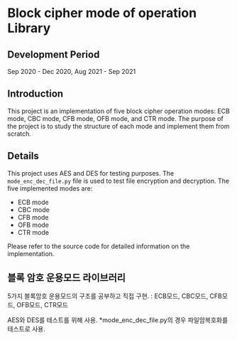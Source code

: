 # Block cipher mode of operation Library

## Development Period
Sep 2020 - Dec 2020, Aug 2021 - Sep 2021

## Introduction

This project is an implementation of five block cipher operation modes: ECB mode, CBC mode, CFB mode, OFB mode, and CTR mode. The purpose of the project is to study the structure of each mode and implement them from scratch.

## Details

This project uses AES and DES for testing purposes. The `mode_enc_dec_file.py` file is used to test file encryption and decryption. The five implemented modes are:

- ECB mode
- CBC mode
- CFB mode
- OFB mode
- CTR mode

Please refer to the source code for detailed information on the implementation.

## 블록 암호 운용모드 라이브러리

5가지 블록암호 운용모드의 구조를 공부하고 직접 구현.
: ECB모드, CBC모드, CFB모드, OFB모드, CTR모드

AES와 DES를 테스트를 위해 사용.
*mode_enc_dec_file.py의 경우 파일암복호화를 테스트로 사용.
